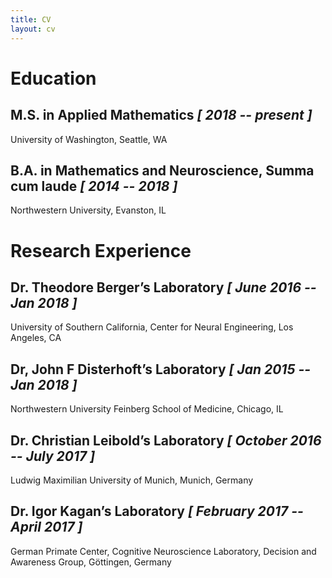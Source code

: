 ```yaml
---
title: CV
layout: cv
---
```


# Education

## M.S. in Applied Mathematics    *[ 2018 -- present ]*

University of Washington, Seattle, WA


## B.A. in Mathematics and Neuroscience, Summa cum laude     *[ 2014 -- 2018 ]*

Northwestern University, Evanston, IL


# Research Experience

## Dr. Theodore Berger’s Laboratory  *[ June 2016 -- Jan 2018 ]*

University of Southern California, Center for Neural Engineering, Los Angeles, CA


## Dr, John F Disterhoft’s Laboratory  *[ Jan 2015 -- Jan 2018 ]*

Northwestern University Feinberg School of Medicine, Chicago, IL


## Dr. Christian Leibold’s Laboratory  *[ October 2016 -- July 2017 ]*

Ludwig Maximilian University of Munich, Munich, Germany


## Dr. Igor Kagan’s Laboratory  *[ February 2017 -- April 2017 ]*

German Primate Center, Cognitive Neuroscience Laboratory, Decision and Awareness Group, Göttingen, Germany
